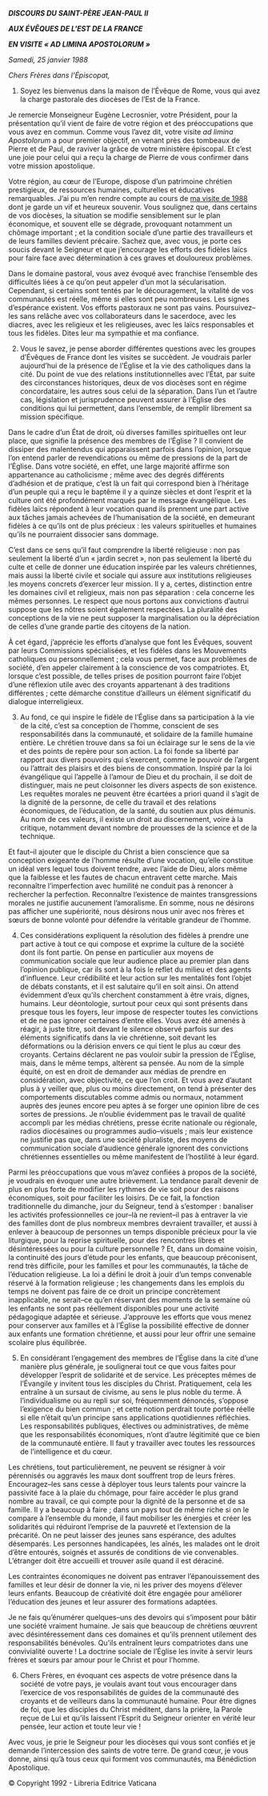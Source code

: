 ***DISCOURS DU SAINT-PÈRE JEAN-PAUL II***

***AUX ÉVÊQUES DE L'EST DE LA FRANCE***

***EN VISITE « AD LIMINA APOSTOLORUM »***

*Samedi, 25 janvier 1988*

*Chers Frères dans l’Épiscopat,*

1. Soyez les bienvenus dans la maison de l’Évêque de Rome, vous qui avez la charge pastorale des diocèses de l’Est de la France.

Je remercie Monseigneur Eugène Lecrosnier, votre Président, pour la présentation qu’il vient de faire de votre région et des préoccupations que vous avez en commun. Comme vous l’avez dit, votre visite *ad limina Apostolorum* a pour premier objectif, en venant près des tombeaux de Pierre et de Paul, de raviver la grâce de votre ministère épiscopal. Et c’est une joie pour celui qui a reçu la charge de Pierre de vous confirmer dans votre mission apostolique.

Votre région, au cœur de l’Europe, dispose d’un patrimoine chrétien prestigieux, de ressources humaines, culturelles et éducatives remarquables. J’ai pu m’en rendre compte au cours de [ma visite de 1988](/content/john-paul-ii/fr/travels/sub_index1988/trav_francia.html) dont je garde un vif et heureux souvenir. Vous soulignez que, dans certains de vos diocèses, la situation se modifie sensiblement sur le plan économique, et souvent elle se dégrade, provoquant notamment un chômage important ; et la condition sociale d’une partie des travailleurs et de leurs familles devient précaire. Sachez que, avec vous, je porte ces soucis devant le Seigneur et que j’encourage les efforts des fidèles laïcs pour faire face avec détermination à ces graves et douloureux problèmes.

Dans le domaine pastoral, vous avez évoqué avec franchise l’ensemble des difficultés liées à ce qu’on peut appeler d’un mot la sécularisation. Cependant, si certains sont tentés par le découragement, la vitalité de vos communautés est réelle, même si elles sont peu nombreuses. Les signes d’espérance existent. Vos efforts pastoraux ne sont pas vains. Poursuivez–les sans relâche avec vos collaborateurs dans le sacerdoce, avec les diacres, avec les religieux et les religieuses, avec les laïcs responsables et tous les fidèles. Dites leur ma sympathie et ma confiance.

2. Vous le savez, je pense aborder différentes questions avec les groupes d’Évêques de France dont les visites se succèdent. Je voudrais parler aujourd’hui de la présence de l’Église et la vie des catholiques dans la cité. Du point de vue des relations institutionnelles avec l’État, par suite des circonstances historiques, deux de vos diocèses sont en régime concordataire, les autres sous celui de la séparation. Dans l’un et l’autre cas, législation et jurisprudence peuvent assurer à l’Église des conditions qui lui permettent, dans l’ensemble, de remplir librement sa mission spécifique.

Dans le cadre d’un État de droit, où diverses familles spirituelles ont leur place, que signifie la présence des membres de l’Église ? Il convient de dissiper des malentendus qui apparaissent parfois dans l’opinion, lorsque l’on entend parler de revendications ou même de pressions de la part de l’Église. Dans votre société, en effet, une large majorité affirme son appartenance au catholicisme ; même avec des degrés différents d’adhésion et de pratique, c’est là un fait qui correspond bien à l’héritage d’un peuple qui a reçu le baptême il y a quinze siècles et dont l’esprit et la culture ont été profondément marqués par le message évangélique. Les fidèles laïcs répondent à leur vocation quand ils prennent une part active aux tâches jamais achevées de l’humanisation de la société, en demeurant fidèles à ce qu’ils ont de plus précieux : les valeurs spirituelles et humaines qu’ils ne pourraient dissocier sans dommage.

C’est dans ce sens qu’il faut comprendre la liberté religieuse : non pas seulement la liberté d’un « jardin secret », non pas seulement la liberté du culte et celle de donner une éducation inspirée par les valeurs chrétiennes, mais aussi la liberté civile et sociale qui assure aux institutions religieuses les moyens concrets d’exercer leur mission. Il y a, certes, distinction entre les domaines civil et religieux, mais non pas séparation : cela concerne les mêmes personnes. Le respect que nous portons aux convictions d’autrui suppose que les nôtres soient également respectées. La pluralité des conceptions de la vie ne peut supposer la marginalisation ou la dépréciation de celles d’une grande partie des citoyens de la nation.

À cet égard, j’apprécie les efforts d’analyse que font les Évêques, souvent par leurs Commissions spécialisées, et les fidèles dans les Mouvements catholiques ou personnellement ; cela vous permet, face aux problèmes de société, d’en appeler clairement à la conscience de vos compatriotes. Et, lorsque c’est possible, de telles prises de position pourront faire l’objet d’une réflexion utile avec des croyants appartenant à des traditions différentes ; cette démarche constitue d’ailleurs un élément significatif du dialogue interreligieux.

3. Au fond, ce qui inspire le fidèle de l’Église dans sa participation à la vie de la cité, c’est sa conception de l’homme, conscient de ses responsabilités dans la communauté, et solidaire de la famille humaine entière. Le chrétien trouve dans sa foi un éclairage sur le sens de la vie et des points de repère pour son action. La foi fonde sa liberté par rapport aux divers pouvoirs qui s’exercent, comme le pouvoir de l’argent ou l’attrait des plaisirs et des biens de consommation. Inspiré par la loi évangélique qui l’appelle à l’amour de Dieu et du prochain, il se doit de distinguer, mais ne peut cloisonner les divers aspects de son existence. Les requêtes morales ne peuvent être écartées a priori quand il s’agit de la dignité de la personne, de celle du travail et des relations économiques, de l’éducation, de la santé, du soutien aux plus démunis. Au nom de ces valeurs, il existe un droit au discernement, voire à la critique, notamment devant nombre de prouesses de la science et de la technique.

Et faut–il ajouter que le disciple du Christ a bien conscience que sa conception exigeante de l’homme résulte d’une vocation, qu’elle constitue un idéal vers lequel tous doivent tendre, avec l’aide de Dieu, alors même que la faiblesse et les fautes de chacun entravent cette marche. Mais reconnaître l’imperfection avec humilité ne conduit pas à renoncer à rechercher la perfection. Reconnaître l’existence de maintes transgressions morales ne justifie aucunement l’amoralisme. En somme, nous ne désirons pas afficher une supériorité, nous désirons nous unir avec nos frères et sœurs de bonne volonté pour défendre la véritable grandeur de l’homme.

4. Ces considérations expliquent la résolution des fidèles à prendre une part active à tout ce qui compose et exprime la culture de la société dont ils font partie. On pense en particulier aux moyens de communication sociale que leur audience place au premier plan dans l’opinion publique, car ils sont à la fois le reflet du milieu et des agents d’influence. Leur crédibilité et leur action sur les mentalités font l’objet de débats constants, et il est salutaire qu’il en soit ainsi. On attend évidemment d’eux qu’ils cherchent constamment à être vrais, dignes, humains. Leur déontologie, surtout pour ceux qui sont présents dans presque tous les foyers, leur impose de respecter toutes les convictions et de ne pas ignorer certaines d’entre elles. Vous avez été amenés à réagir, à juste titre, soit devant le silence observé parfois sur des éléments significatifs dans la vie chrétienne, soit devant les déformations ou la dérision envers ce qui tient le plus au cœur des croyants. Certains déclarent ne pas vouloir subir la pression de l’Église, mais, dans le même temps, altèrent sa pensée. Au nom de la simple équité, on est en droit de demander aux médias de prendre en considération, avec objectivité, ce que l’on croit. Et vous avez d’autant plus à y veiller que, plus ou moins directement, on tend à présenter des comportements discutables comme admis ou normaux, notamment auprès des jeunes encore peu aptes à se forger une opinion libre de ces sortes de pressions. Je n’oublie évidemment pas le travail de qualité accompli par les médias chrétiens, presse écrite nationale ou régionale, radios diocésaines ou programmes audio–visuels ; mais leur existence ne justifie pas que, dans une société pluraliste, des moyens de communication sociale d’audience générale ignorent des convictions chrétiennes essentielles ou même manifestent de l’hostilité à leur égard.

Parmi les préoccupations que vous m’avez confiées à propos de la société, je voudrais en évoquer une autre brièvement. La tendance paraît devenir de plus en plus forte de modifier les rythmes de vie soit pour des raisons économiques, soit pour faciliter les loisirs. De ce fait, la fonction traditionnelle du dimanche, jour du Seigneur, tend à s’estomper : banaliser les activités professionnelles ce jour–là ne revient–il pas à entraver la vie des familles dont de plus nombreux membres devraient travailler, et aussi à enlever à beaucoup de personnes un temps disponible précieux pour la vie liturgique, pour la reprise spirituelle, pour des rencontres libres et désintéressées ou pour la culture personnelle ? Et, dans un domaine voisin, la continuité des jours d’étude pour les enfants, que beaucoup préconisent, rend très difficile, pour les familles et pour les communautés, la tâche de l’éducation religieuse. La loi a défini le droit à jouir d’un temps convenable réservé à la formation religieuse ; les changements dans les emplois du temps ne doivent pas faire de ce droit un principe concrètement inapplicable, ne serait–ce qu’en réservant des moments de la semaine où les enfants ne sont pas réellement disponibles pour une activité pédagogique adaptée et sérieuse. J’approuve les efforts que vous menez pour conserver aux familles et à l’Église la possibilité effective de donner aux enfants une formation chrétienne, et aussi pour leur offrir une semaine scolaire plus équilibrée.

5. En considérant l’engagement des membres de l’Église dans la cité d’une manière plus générale, je soulignerai tout ce que vous faites pour développer l’esprit de solidarité et de service. Les préceptes mêmes de l’Évangile y invitent tous les disciples du Christ. Pratiquement, cela les entraîne à un sursaut de civisme, au sens le plus noble du terme. À l’individualisme ou au repli sur soi, fréquemment dénoncés, s’oppose l’exigence du bien commun ; et cette notion perdrait toute portée réelle si elle n’était qu’un principe sans applications quotidiennes réfléchies. Les responsabilités publiques, électives ou administratives, de même que les responsabilités économiques, n’ont d’autre légitimité que ce bien de la communauté entière. Il faut y travailler avec toutes les ressources de l’intelligence et du cœur.

Les chrétiens, tout particulièrement, ne peuvent se résigner à voir pérennisés ou aggravés les maux dont souffrent trop de leurs frères. Encouragez–les sans cesse à déployer tous leurs talents pour vaincre la passivité face à la plaie du chômage, pour faire accéder le plus grand nombre au travail, ce qui compte pour la dignité de la personne et de sa famille. Il y a beaucoup à faire ; dans un pays tout de même riche si on le compare à l’ensemble du monde, il faut mobiliser les énergies et créer les solidarités qui réduiront l’emprise de la pauvreté et l’extension de la précarité. On ne peut laisser des jeunes sans espérance, des adultes désemparés. Les personnes handicapées, les aînés, les malades ont le droit d’être entourés, soignés et assurés de conditions de vie convenables. L’étranger doit être accueilli et trouver asile quand il est déraciné.

Les contraintes économiques ne doivent pas entraver l’épanouissement des familles et leur désir de donner la vie, ni les priver des moyens d’élever leurs enfants. Beaucoup de créativité doit être engagée pour améliorer l’éducation des jeunes et leur assurer des formations adaptées.

Je ne fais qu’énumérer quelques–uns des devoirs qui s’imposent pour bâtir une société vraiment humaine. Je sais que beaucoup de chrétiens œuvrent avec désintéressement dans ces domaines et qu’ils prennent utilement des responsabilités bénévoles. Qu’ils entraînent leurs compatriotes dans une convivialité ouverte ! La doctrine sociale de l’Église les invite à servir leurs frères et sœurs par amour pour le Christ et pour l’homme.

6. Chers Frères, en évoquant ces aspects de votre présence dans la société de votre pays, je voulais avant tout vous encourager dans l’exercice de vos responsabilités de guides de la communauté des croyants et de veilleurs dans la communauté humaine. Pour être dignes de foi, que les disciples du Christ méditent, dans la prière, la Parole reçue de Lui et qu’ils laissent l’Esprit du Seigneur orienter en vérité leur pensée, leur action et toute leur vie !

Avec vous, je prie le Seigneur pour les diocèses qui vous sont confiés et je demande l’intercession des saints de votre terre. De grand cœur, je vous donne, ainsi qu’à tous ceux qui forment vos communautés, ma Bénédiction Apostolique.

© Copyright 1992 - Libreria Editrice Vaticana